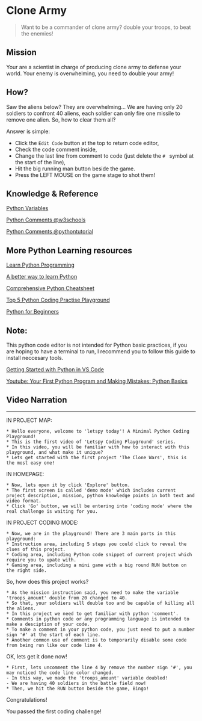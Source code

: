 # Clone Army

> Want to be a commander of clone army? double your troops, to beat the enemies!

## Mission

Your are a scientist in charge of producing clone army to defense your world. Your enemy is overwhelming, you need to double your army!

## How?

Saw the aliens below? They are overwhelming... We are having only 20 soldiers to confront 40 aliens, each soldier can only fire one missile to remove one alien. So, how to clear them all?

Answer is simple:

- Click the `Edit Code` button at the top to return code editor, 
- Check the code comment inside, 
- Change the last line from comment to code (just delete the `# ` symbol at the start of the line),
- Hit the big running man button beside the game.
- Press the LEFT MOUSE on the game stage to shot them!

## Knowledge & Reference

[Python Variables](https://www.w3schools.com/python/python_variables.asp)

[Python Comments @w3schools](https://www.w3schools.com/python/python_comments.asp)

[Python Comments @pythontutorial](https://www.pythontutorial.net/python-basics/python-comments/)


## More Python Learning resources


[Learn Python Programming](https://pythonbasics.org/)

[A better way to learn Python](https://scriptbit.com/)

[Comprehensive Python Cheatsheet](https://github.com/gto76/python-cheatsheet)

[Top 5 Python Coding Practise Playground](https://dev.to/stokry/top-5-python-coding-practise-playground-5gim)

[Python for Beginners](https://docs.microsoft.com/en-us/shows/Intro-to-Python-Development/)


## Note:

This python code editor is not intended for Python basic practices, if you are hoping to have a terminal to run, I recommend you to follow this guide to install neccesary tools.

[Getting Started with Python in VS Code](https://code.visualstudio.com/docs/python/python-tutorial)

[Youtube: Your First Python Program and Making Mistakes: Python Basics](https://www.youtube.com/watch?v=1zUDRWZFUWA)


## Video Narration

----

IN PROJECT MAP:

```
* Hello everyone, welcome to 'letspy today'! A Minimal Python Coding Playground!
* This is the first video of 'Letspy Coding Playground' series.
* In this video, you will be familiar with how to interact with this playground, and what make it unique?
* Lets get started with the first project 'The Clone Wars', this is the most easy one!
```

IN HOMEPAGE:

```
* Now, lets open it by click 'Explore' button.
* The first screen is called 'demo mode' which includes current project description, mission, python knowledge points in both text and video format.
* Click 'Go' button, we will be entering into 'coding mode' where the real challenge is waiting for you.
```

IN PROJECT CODING MODE:

```
* Now, we are in the playground! There are 3 main parts in this playground:  
* Instruction area, including 5 steps you could click to reveal the clues of this project.
* Coding area, including Python code snippet of current project which require you to upate with.
* Gaming area, including a mini game with a big round RUN button on the right side.
```

So, how does this project works?

```
* As the mission instruction said, you need to make the variable 'troops_amount' double from 20 changed to 40.
* So that, your soldiers will double too and be capable of killing all the aliens.
* In this project we need to get familiar with python 'comment'.
* Comments in python code or any programming language is intended to make a desciption of your code.
* To make a comment in your python code, you just need to put a number sign '#' at the start of each line.
* Another common use of comment is to temporarily disable some code from being run like our code line 4.
```

OK, lets get it done now!


```
* First, lets uncomment the line 4 by remove the number sign '#', you may noticed the code line color changed.
- In this way, we made the 'troops_amount' variable doubled!
- We are having 40 soldiers in the battle field now!
* Then, we hit the RUN button beside the game, Bingo!
```

Congratulations! 

You passed the first coding challenge!
